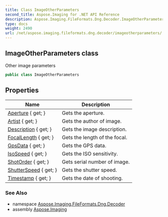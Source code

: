 ```yaml
---
title: Class ImageOtherParameters
second_title: Aspose.Imaging for .NET API Reference
description: Aspose.Imaging.FileFormats.Dng.Decoder.ImageOtherParameters class. Other image parameters
type: docs
weight: 2490
url: /net/aspose.imaging.fileformats.dng.decoder/imageotherparameters/
---
```

## ImageOtherParameters class

Other image parameters

```csharp
public class ImageOtherParameters
```

## Properties

| Name | Description |
| --- | --- |
| [Aperture](../../aspose.imaging.fileformats.dng.decoder/imageotherparameters/aperture/) { get; } | Gets the aperture. |
| [Artist](../../aspose.imaging.fileformats.dng.decoder/imageotherparameters/artist/) { get; } | Gets the author of image. |
| [Description](../../aspose.imaging.fileformats.dng.decoder/imageotherparameters/description/) { get; } | Gets the image description. |
| [FocalLength](../../aspose.imaging.fileformats.dng.decoder/imageotherparameters/focallength/) { get; } | Gets the length of the focal. |
| [GpsData](../../aspose.imaging.fileformats.dng.decoder/imageotherparameters/gpsdata/) { get; } | Gets the GPS data. |
| [IsoSpeed](../../aspose.imaging.fileformats.dng.decoder/imageotherparameters/isospeed/) { get; } | Gets the ISO sensitivity. |
| [ShotOrder](../../aspose.imaging.fileformats.dng.decoder/imageotherparameters/shotorder/) { get; } | Gets serial number of image. |
| [ShutterSpeed](../../aspose.imaging.fileformats.dng.decoder/imageotherparameters/shutterspeed/) { get; } | Gets the shutter speed. |
| [Timestamp](../../aspose.imaging.fileformats.dng.decoder/imageotherparameters/timestamp/) { get; } | Gets the date of shooting. |

### See Also

* namespace [Aspose.Imaging.FileFormats.Dng.Decoder](../../aspose.imaging.fileformats.dng.decoder/)
* assembly [Aspose.Imaging](../../)


